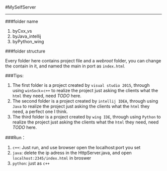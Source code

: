 #MySelfServer
* * *
###folder name

1. byCxx_vs
2. byJava_intellij
3. byPython_wing

###folder structure

Every folder here contains project file and a _webroot_ folder, you can change the contain in it, and named the main in port as ``index.html``

###Tips:

1. The first folder is a project created by ``visual studio 2015``, through using ``winSock``+``c++`` to realize the project just asking the clients what the ``html`` they need, need _TODO_ here.
2. The second folder is a project created by ``intellij IDEA``, through using ``Java`` to realize the project just asking the clients what the ``html`` they need, a perfect one I think.
3. The third folder is a project created by ``wing IDE``, through using ``Python`` to realize the project just asking the clients what the ``html`` they need, need _TODO_ here.

###Run：

1. ``c++``:    Just run, and use browser open the localhost:port you set
2. ``java``:   delete the ip adress in the HttpServer.java, and open ``localhost:2345/index.html`` in broswer
3. ``python``: just as ``c++``
